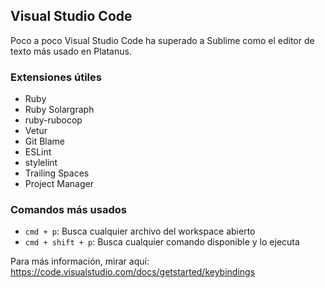 ## Visual Studio Code

Poco a poco Visual Studio Code ha superado a Sublime como el editor de texto más usado en Platanus.

### Extensiones útiles

- Ruby
- Ruby Solargraph
- ruby-rubocop
- Vetur
- Git Blame
- ESLint
- stylelint
- Trailing Spaces
- Project Manager

### Comandos más usados

- `cmd + p`: Busca cualquier archivo del workspace abierto
- `cmd + shift + p`: Busca cualquier comando disponible y lo ejecuta

Para más información, mirar aquí: https://code.visualstudio.com/docs/getstarted/keybindings
